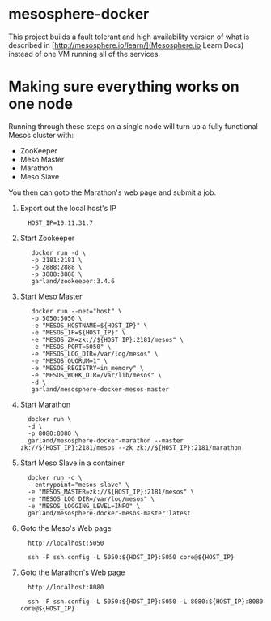 mesosphere-docker
=================

This project builds a fault tolerant and high availability version of what is described in [http://mesosphere.io/learn/](Mesosphere.io Learn Docs) instead of one VM running all of the services.

# Making sure everything works on one node
Running through these steps on a single node will turn up a fully functional Mesos cluster with:

* ZooKeeper
* Meso Master
* Marathon
* Meso Slave

You then can goto the Marathon's web page and submit a job.

1. Export out the local host's IP

         HOST_IP=10.11.31.7

1. Start Zookeeper

          docker run -d \
          -p 2181:2181 \
          -p 2888:2888 \
          -p 3888:3888 \
          garland/zookeeper:3.4.6

1. Start Meso Master

          docker run --net="host" \
          -p 5050:5050 \
          -e "MESOS_HOSTNAME=${HOST_IP}" \
          -e "MESOS_IP=${HOST_IP}" \
          -e "MESOS_ZK=zk://${HOST_IP}:2181/mesos" \
          -e "MESOS_PORT=5050" \
          -e "MESOS_LOG_DIR=/var/log/mesos" \
          -e "MESOS_QUORUM=1" \
          -e "MESOS_REGISTRY=in_memory" \
          -e "MESOS_WORK_DIR=/var/lib/mesos" \
          -d \
          garland/mesosphere-docker-mesos-master

1. Start Marathon

         docker run \
         -d \
         -p 8080:8080 \
         garland/mesosphere-docker-marathon --master zk://${HOST_IP}:2181/mesos --zk zk://${HOST_IP}:2181/marathon

1. Start Meso Slave in a container

         docker run -d \
         --entrypoint="mesos-slave" \
         -e "MESOS_MASTER=zk://${HOST_IP}:2181/mesos" \
         -e "MESOS_LOG_DIR=/var/log/mesos" \
         -e "MESOS_LOGGING_LEVEL=INFO" \
         garland/mesosphere-docker-mesos-master:latest

1. Goto the Meso's Web page

         http://localhost:5050

         ssh -F ssh.config -L 5050:${HOST_IP}:5050 core@${HOST_IP}
         
1. Goto the Marathon's Web page

         http://localhost:8080

         ssh -F ssh.config -L 5050:${HOST_IP}:5050 -L 8080:${HOST_IP}:8080 core@${HOST_IP}